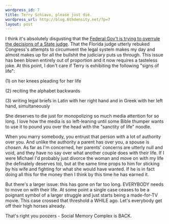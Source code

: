 ```yaml
--- 
wordpress_id: 7
title: Terry Schiavo, please just die.
wordpress_url: http://blog.6thdensity.net/?p=7
layout: post
---
```

I think it's absolutely disgusting that the <a href="http://apnews.myway.com/article/20050321/D88VEBRO0.html">Federal Gov't is trying to overrule the decisions of a State judge</a>.  That the Florida judge utterly rebuked Congress's attempts to circumvent the legal system makes my day and almost makes up for all the bullshit the judiciary puts us through.  This issue has been blown entirely out of proportion and it now requires a tasteless joke.  At this point, I don't care if Terry is exhibiting the following "signs of life": 

(1) on her knees pleading for her life 

(2) reciting the alphabet backwards 

(3) writing legal briefs in Latin with her right hand and in Greek with her left hand, simultaneously 

She deserves to die just for monopolizing so much media attention for so long.  I love how the media is so left-leaning until some Bible thumper wants to use it to pound you over the head with the "sanctity of life" noodle.

When you marry somebody, you entrust that person with a lot of authority over you.  And unlike the authority a parent has over you, a spouse is <i>chosen</i>.  As far as I'm concerned, her parents' concerns are utterly null and void, and they have no say over what another couple does with their life.  If I were Michael I'd probably just divorce the woman and move on with my life (he definately deserves to), but at the same time props to him for sticking by his wife and fighting for what she would have wanted.  If he is in fact doing all this for the money then I think by this time he has earned it.

But there's a larger issue: this has gone on far too long.  EVERYBODY needs to move on with their life.  At some point a single case ceases to be a poignant symbol of a larger struggle and just starts being a made-for-TV movie.  This case crossed that threshold a WHILE ago.  Let's everybody get off their high horses already.

That's right you poozers - Social Memory Complex is BACK.
